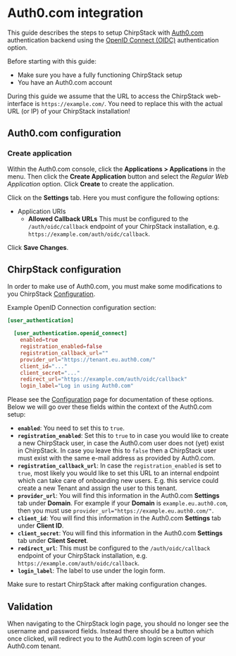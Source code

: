 # Auth0.com integration

This guide describes the steps to setup ChirpStack with [Auth0.com](https://auth0.com/)
authentication backend using the [OpenID Connect (OIDC)](https://openid.net/developers/how-connect-works/)
authentication option.

Before starting with this guide:

* Make sure you have a fully functioning ChirpStack setup
* You have an Auth0.com account

During this guide we assume that the URL to access the ChirpStack web-interface
is `https://example.com/`. You need to replace this with the actual URL (or IP)
of your ChirpStack installation!

## Auth0.com configuration

### Create application

Within the Auth0.com console, click the **Applications > Applications** in the
menu. Then click the **Create Application** button and select the
_Regular Web Application_ option. Click **Create** to create the application.

Click on the **Settings** tab. Here you must configure the following options:

* Application URIs
    * **Allowed Callback URLs** This must be configured to the
      `/auth/oidc/callback` endpoint of your ChirpStack installation, e.g.
      `https://example.com/auth/oidc/callback`.

Click **Save Changes**.

## ChirpStack configuration

In order to make use of Auth0.com, you must make some modifications to you
ChirpStack [Configuration](../chirpstack/configuration.md).

Example OpenID Connection configuration section:

```toml
[user_authentication]

  [user_authentication.openid_connect]
    enabled=true
    registration_enabled=false
    registration_callback_url=""
    provider_url="https://tenant.eu.auth0.com/"
    client_id="..."
    client_secret="..."
    redirect_url="https://example.com/auth/oidc/callback"
    login_label="Log in using Auth0.com"
```

Please see the [Configuration](../chirpstack/configuration.md) page for
documentation of these options. Below we will go over these fields within
the context of the Auth0.com setup:

* **`enabled`**: You need to set this to `true`.
* **`registration_enabled`**: Set this to `true` to in case you would like to
  create a new ChirpStack user, in case the Auth0.com user does not (yet) exist
  in ChirpStack. In case you leave this to `false` then a ChirpStack user must
  exist with the same e-mail address as provided by Auth0.com.
* **`registration_callback_url`**: In case the `registration_enabled` is set to
  `true`, most likely you would like to set this URL to an internal endpoint
  which can take care of onboarding new users. E.g. this service could create
  a new Tenant and assign the user to this tenant.
* **`provider_url`**: You will find this information in the Auth0.com
  **Settings** tab under **Domain**. For example if your **Domain** is
  `example.eu.auth0.com`, then you must use `provider_url="https://example.eu.auth0.com/"`.
* **`client_id`**: You will find this information in the Auth0.com
  **Settings** tab under **Client ID**.
* **`client_secret`**: You will find this information in the Auth0.com
  **Settings** tab under **Client Secret**.
* **`redirect_url`**: This must be configured to the
      `/auth/oidc/callback` endpoint of your ChirpStack installation, e.g.
      `https://example.com/auth/oidc/callback`.
* **`login_label`**: The label to use under the login form.

Make sure to restart ChirpStack after making configuration changes.

## Validation

When navigating to the ChirpStack login page, you should no longer see the
username and password fields. Instead there should be a button which once
clicked, will redirect you to the Auth0.com login screen of your Auth0.com
tenant.
